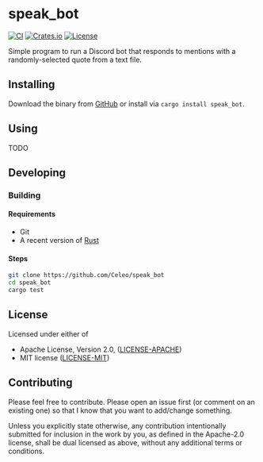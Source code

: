 # speak_bot

[![CI](https://github.com/Celeo/speak_bot/workflows/CI/badge.svg?branch=master)](https://github.com/celeo/speak_bot/actions?query=workflow%3ACI)
[![Crates.io](https://img.shields.io/crates/v/speak_bot.svg)](https://crates.io/crates/speak_bot)
[![License](https://img.shields.io/crates/l/speak_bot)](https://github.com/Celeo/speak_bot/blob/master/Cargo.toml#L9)

Simple program to run a Discord bot that responds to mentions with a randomly-selected quote from a text file.

## Installing

Download the binary from [GitHub](https://github.com/Celeo/speak_bot) or install via `cargo install speak_bot`.

## Using

TODO

## Developing

### Building

#### Requirements

* Git
* A recent version of [Rust](https://www.rust-lang.org/tools/install)

#### Steps

```sh
git clone https://github.com/Celeo/speak_bot
cd speak_bot
cargo test
```

## License

Licensed under either of

* Apache License, Version 2.0, ([LICENSE-APACHE](LICENSE-APACHE))
* MIT license ([LICENSE-MIT](LICENSE-MIT))

## Contributing

Please feel free to contribute. Please open an issue first (or comment on an existing one) so that I know that you want to add/change something.

Unless you explicitly state otherwise, any contribution intentionally submitted for inclusion in the work by you, as defined in the Apache-2.0 license, shall be dual licensed as above, without any additional terms or conditions.

